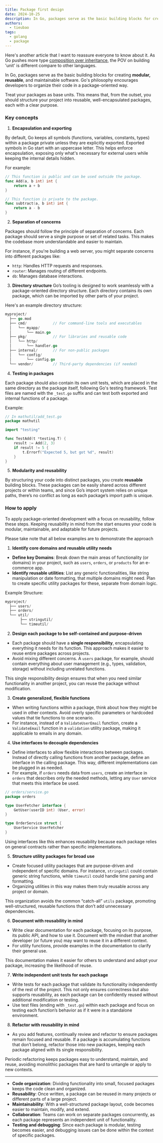 ```yaml
---
title: Package first design
date: 2024-10-25
description: In Go, packages serve as the basic building blocks for creating modular, reusable, and maintainable software.
authors:
  - tieubao
tags:
  - golang
  - package
---
```


Here's another article that I want to reassure everyone to know about it. As Go pushes more type [composition over inheritance](https://go.dev/doc/faq#Is_Go_an_object-oriented_language), the POV on building 'unit' is different compare to other languages.

In Go, packages serve as the basic building blocks for creating **modular, reusable**, and maintainable software. Go's philosophy encourages developers to organize their code in a package-oriented way.

Treat your packages as base units. This means that, from the outset, you should structure your project into reusable, well-encapsulated packages, each with a clear purpose.

### Key concepts

1. **Encapsulation and exporting**

By default, Go keeps all symbols (functions, variables, constants, types) within a package private unless they are explicitly exported. Exported symbols in Go start with an uppercase letter. This helps enforce encapsulation, exposing only what's necessary for external users while keeping the internal details hidden.

For example:

```go
// This function is public and can be used outside the package.
func Add(a, b int) int {
    return a + b
}

// This function is private to the package.
func subtract(a, b int) int {
    return a - b
}
```

2. **Separation of concerns**

Packages should follow the principle of separation of concerns. Each package should serve a single purpose or set of related tasks. This makes the codebase more understandable and easier to maintain.

For instance, if you're building a web server, you might separate concerns into different packages like:

- `http`: Handles HTTP requests and responses.
- `router`: Manages routing of different endpoints.
- `db`: Manages database interactions.

3. **Directory structure**
   Go’s tooling is designed to work seamlessly with a package-oriented directory structure. Each directory contains its own package, which can be imported by other parts of your project.

Here's an example directory structure:

```go
myproject/
  ├── go.mod
  ├── cmd/            // For command-line tools and executables
  │   └── myapp/
  │       └── main.go
  ├── pkg/            // For libraries and reusable code
  │   └── http/
  │       └── handler.go
  ├── internal/       // For non-public packages
  │   └── config/
  │       └── config.go
  └── vendor/         // Third-party dependencies (if needed)
```

4. **Testing in packages**

Each package should also contain its own unit tests, which are placed in the same directory as the package itself, following Go's testing framework. Test files are named with the `_test.go` suffix and can test both exported and internal functions of a package.

Example:

```go
// In mathutil/add_test.go
package mathutil

import "testing"

func TestAdd(t *testing.T) {
    result := Add(2, 3)
    if result != 5 {
        t.Errorf("Expected 5, but got %d", result)
    }
}
```

5. **Modularity and reusability**

By structuring your code into distinct packages, you create **reusable** building blocks. These packages can be easily shared across different projects or within teams, and since Go’s import system relies on unique paths, there’s no conflict as long as each package’s import path is unique.

### How to apply

To apply package-oriented development with a focus on reusability, follow these steps. Keeping reusability in mind from the start ensures your code is modular, maintainable, and adaptable for future projects.

Please take note that all below examples are to demonstrate the approach

1. **Identify core domains and reusable utility needs**

- **Define key Domains**: Break down the main areas of functionality (or domains) in your project, such as `users`, `orders`, or `products` for an e-commerce app.
- **Identify reusable utilities**: List any generic functionalities, like string manipulation or date formatting, that multiple domains might need. Plan to create specific utility packages for these, separate from domain logic.

Example Structure:

```go
myproject/
  ├── users/
  ├── orders/
  └── util/
       ├── stringutil/
       └── timeutil/
```

2. **Design each package to be self-contained and purpose-driven**

- Each package should have a **single responsibility**, encapsulating everything it needs for its function. This approach makes it easier to reuse entire packages across projects.
- Avoid mixing different concerns. A `users` package, for example, should contain everything about user management (e.g., types, validation, storage) without including unrelated functions.

This single responsibility design ensures that when you need similar functionality in another project, you can reuse the package without modification.

3. **Create generalized, flexible functions**

- When writing functions within a package, think about how they might be used in other contexts. Avoid overly specific parameters or hardcoded values that tie functions to one scenario.
- For instance, instead of a `ValidateUserEmail` function, create a `ValidateEmail` function in a `validation` utility package, making it applicable to emails in any domain.

4. **Use interfaces to decouple dependencies**

- Define interfaces to allow flexible interactions between packages. Instead of directly calling functions from another package, define an interface in the calling package. This way, different implementations can be plugged in as needed.
- For example, if `orders` needs data from `users`, create an interface in `orders` that describes only the needed methods, letting any `User` service that meets this interface be used.

```go
// orders/service.go
package orders

type UserFetcher interface {
    GetUser(userID int) (User, error)
}

type OrderService struct {
    UserService UserFetcher
}
```

Using interfaces like this enhances reusability because each package relies on general contracts rather than specific implementations.

5. **Structure utility packages for broad use**

- Create focused utility packages that are purpose-driven and independent of specific domains. For instance, `stringutil` could contain generic string functions, while `timeutil` could handle time parsing and formatting.
- Organizing utilities in this way makes them truly reusable across any project or domain.

This organization avoids the common “catch-all” `utils` package, promoting well-structured, reusable functions that don’t add unnecessary dependencies.

6. **Document with reusability in mind**

- Write clear documentation for each package, focusing on its purpose, its public API, and how to use it. Document with the mindset that another developer (or future you) may want to reuse it in a different context.
- For utility functions, provide examples in the documentation to clarify their general use.

This documentation makes it easier for others to understand and adopt your package, increasing the likelihood of reuse.

7. **Write independent unit tests for each package**

- Write tests for each package that validate its functionality independently of the rest of the project. This not only ensures correctness but also supports reusability, as each package can be confidently reused without additional modification or testing.
- Use test files (ending with `_test.go`) within each package and focus on testing each function’s behavior as if it were in a standalone environment.

8. **Refactor with reusability in mind**

- As you add features, continually review and refactor to ensure packages remain focused and reusable. If a package is accumulating functions that don’t belong, refactor those into new packages, keeping each package aligned with its single responsibility.

Periodic refactoring keeps packages easy to understand, maintain, and reuse, avoiding monolithic packages that are hard to untangle or apply to new contexts.

---

- **Code organization**: Dividing functionality into small, focused packages keeps the code clean and organized.
- **Reusability**: Once written, a package can be reused in many projects or different parts of a large project.
- **Maintainability**: With a well-structured package layout, code becomes easier to maintain, modify, and extend.
- **Collaboration**: Teams can work on separate packages concurrently, as each package represents an independent unit of functionality.
- **Testing and debugging**: Since each package is modular, testing becomes easier, and debugging issues can be done within the context of specific packages.
